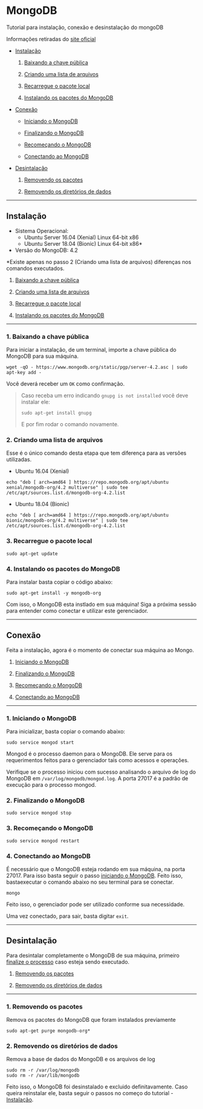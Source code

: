# MongoDB

Tutorial para instalação, conexão e desinstalação do mongoDB

Informações retiradas do [site oficial](https://docs.mongodb.com/manual/administration/install-on-linux/)

- [Instalação](#Instalação)

    1) [Baixando a chave pública](#1.-Baixando-a-chave-pública)

    2) [Criando uma lista de arquivos](#2.-Criando-uma-lista-de-arquivos)

    3) [Recarregue o pacote local](#3.-Recarregue-o-pacote-local)

    4) [Instalando os pacotes do MongoDB](#4.-Instalando-os-pacotes-do-MongoDB)

- [Conexão](#Conexão)

    - [Iniciando o MongoDB](#1.-Iniciando-o-MongoDB)

    - [Finalizando o MongoDB](#2.-Finalizando-o-MongoDB)

    - [Recomeçando o MongoDB](#3.-Recomeçando-o-MongoDB)

    - [Conectando ao MongoDB](#4.-Utilizando-o-MongoDB)

- [Desintalação](#Desintalação)

    1) [Removendo os pacotes](#1.-Removendo-os-pacotes)

    2) [Removendo os diretórios de dados](#2.-Removendo-os-diretórios-de-dados)

---
## Instalação

- Sistema Operacional:
    - Ubuntu Server 16.04 (Xenial) Linux 64-bit x86
    - Ubuntu Server 18.04 (Bionic) Linux 64-bit x86*
- Versão do MongoDB: 4.2

*Existe apenas no passo 2 (Criando uma lista de arquivos) diferenças nos comandos executados.

1) [Baixando a chave pública](#1.-Baixando-a-chave-pública)

2) [Criando uma lista de arquivos](#2.-Criando-uma-lista-de-arquivos)

3) [Recarregue o pacote local](#3.-Recarregue-o-pacote-local)

4) [Instalando os pacotes do MongoDB](#4.-Instalando-os-pacotes-do-MongoDB)

---
### 1. Baixando a chave pública

Para iniciar a instalação, de um terminal, importe a chave pública do MongoDB para sua máquina.

```
wget -qO - https://www.mongodb.org/static/pgp/server-4.2.asc | sudo apt-key add -
```

Você deverá receber um `OK` como confirmação.

> Caso receba um erro indicando `gnupg is not installed` você deve instalar ele:
> 
> ```
> sudo apt-get install gnupg
> ```
> 
> E por fim rodar o comando novamente.

### 2. Criando uma lista de arquivos

Esse é o único comando desta etapa que tem diferença para as versões utilizadas.

- Ubuntu 16.04 (Xenial)
```
echo "deb [ arch=amd64 ] https://repo.mongodb.org/apt/ubuntu xenial/mongodb-org/4.2 multiverse" | sudo tee /etc/apt/sources.list.d/mongodb-org-4.2.list
```

- Ubuntu 18.04 (Bionic)
```
echo "deb [ arch=amd64 ] https://repo.mongodb.org/apt/ubuntu bionic/mongodb-org/4.2 multiverse" | sudo tee /etc/apt/sources.list.d/mongodb-org-4.2.list
```

### 3. Recarregue o pacote local

```
sudo apt-get update
```

### 4. Instalando os pacotes do MongoDB

Para instalar basta copiar o código abaixo:

```
sudo apt-get install -y mongodb-org
```

Com isso, o MongoDB esta instlado em sua máquina! Siga a próxima sessão para entender como conectar e utilizar este gerenciador.

---
## Conexão

Feita a instalação, agora é o momento de conectar sua máquina ao Mongo.

1) [Iniciando o MongoDB](#1.-Iniciando-o-MongoDB)

2) [Finalizando o MongoDB](#2.-Finalizando-o-MongoDB)

3) [Recomeçando o MongoDB](#3.-Recomeçando-o-MongoDB)

4) [Conectando ao MongoDB](#4.-Utilizando-o-MongoDB)

---
### 1. Iniciando o MongoDB

Para inicializar, basta copiar o comando abaixo:

```
sudo service mongod start
```

Mongod é o processo daemon para o MongoDB. Ele serve para os requerimentos feitos para o gerenciador tais como acessos e operações. 

Verifique se o processo iniciou com sucesso analisando o arquivo de log do MongoDB em `/var/log/mongodb/mongod.log`. A porta 27017 é a padrão de execução para o processo mongod.

### 2. Finalizando o MongoDB

```
sudo service mongod stop
```

### 3. Recomeçando o MongoDB

```
sudo service mongod restart
```

### 4. Conectando ao MongoDB

É necessário que o MongoDB esteja rodando em sua máquina, na porta 27017. Para isso basta seguir o passo [iniciando o MongoDB](#1.-Iniciando-o-MongoDB). Feito isso, bastaexecutar o comando abaixo no seu terminal para se conectar.

```
mongo
```

Feito isso, o gerenciador pode ser utilizado conforme sua necessidade.

Uma vez conectado, para sair, basta digitar `exit`.

---
## Desintalação

Para desintalar completamente o MongoDB de sua máquina, primeiro [finalize o processo](#2--Finalizando-o-MongoDB) caso esteja sendo executado.

1) [Removendo os pacotes](#1.-Removendo-os-pacotes)

2) [Removendo os diretórios de dados](#2.-Removendo-os-diretórios-de-dados)

---
### 1. Removendo os pacotes

Remova os pacotes do MongoDB que foram instalados previamente

```
sudo apt-get purge mongodb-org*
```

### 2. Removendo os diretórios de dados

Remova a base de dados do MongoDB e os arquivos de log

```
sudo rm -r /var/log/mongodb
sudo rm -r /var/lib/mongodb
```

Feito isso, o MongoDB foi desinstalado e excluido definitavamente. Caso queira reinstalar ele, basta seguir o passos no começo do tutorial - [Instalação](#Instalação).
